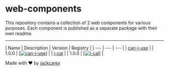 # web-components

This repository contains a collection of 2 web components for various purposes. Each component is published as a separate package with their own readme.

---


| Name  | Description | Version | Registry |
| --- | --- | --- | 
| [can-i-use]([can-i-use](/packages\can-i-use)) |  | 1.0.0 | [[![can-i-use](https://jsr.io/badges/@web-components/can-i-use)]](https://jsr.io/@web-components/can-i-use) |
| [i-cal]([i-cal](/packages\i-cal)) |  | 1.0.0 | [[![i-cal](https://jsr.io/badges/@web-components/i-cal)]](https://jsr.io/@web-components/i-cal) |


Made with ❤️ by [jackcarey](https://jackcarey.co.uk/)